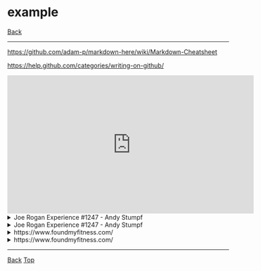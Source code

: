 # example

[<i class="fas fa-arrow-circle-left"></i> Back](index)

---
<link rel="stylesheet" href="https://use.fontawesome.com/releases/v5.7.2/css/all.css" integrity="sha384-fnmOCqbTlWIlj8LyTjo7mOUStjsKC4pOpQbqyi7RrhN7udi9RwhKkMHpvLbHG9Sr" crossorigin="anonymous">

https://github.com/adam-p/markdown-here/wiki/Markdown-Cheatsheet

https://help.github.com/categories/writing-on-github/

<div align="center">
    <iframe width="560" height="315" src="https://www.youtube.com/embed/bz1Masw5QDs" frameborder="0" allow="accelerometer; autoplay; encrypted-media; gyroscope; picture-in-picture" allowfullscreen></iframe>
</div>
<details>
    <summary>Joe Rogan Experience #1247 - Andy Stumpf</summary>
    <blockquote cite="https://www.youtube.com/watch?v=bz1Masw5QDs" style="padding-top:2px;padding-bottom:2px;">
        <div align="center">
    <iframe width="560" height="315" src="https://www.youtube.com/embed/bz1Masw5QDs" frameborder="0" allow="accelerometer; autoplay; encrypted-media; gyroscope; picture-in-picture" allowfullscreen></iframe>
</div>
    </blockquote>
</details>
<details>
    <summary>Joe Rogan Experience #1247 - Andy Stumpf</summary>
    <blockquote cite="https://www.youtube.com/watch?v=bz1Masw5QDs" style="padding-top:2px;padding-bottom:2px;">
        <div align="center">
    <iframe width="560" height="315" src="https://www.youtube.com/embed/bz1Masw5QDs" frameborder="0" allow="accelerometer; autoplay; encrypted-media; gyroscope; picture-in-picture" allowfullscreen></iframe>
</div>

| Time                                                         | Note             |
| ------------------------------------------------------------ | ---------------- |
| [0m10s](https://www.youtube.com/watch?v=bz1Masw5QDs&t=0m10s) | a note           |
| [0m20s](https://www.youtube.com/watch?v=bz1Masw5QDs&t=0m20s) | another note     |
| [0m30s](https://www.youtube.com/watch?v=bz1Masw5QDs&t=0m30s) | yet another note |
    </blockquote>
</details>

<details>
    <summary>https://www.foundmyfitness.com/</summary>
    <blockquote cite="https://www.foundmyfitness.com/" style="padding-top:2px;padding-bottom:2px;">
        <section>
            <img src="https://www.foundmyfitness.com/favicon.ico" width="16" height="16">
            <i>www.foundmyfitness.com</i>
        </section>
        <section>
            <a href="https://www.foundmyfitness.com/">
                <b>FoundMyFitness</b>
            </a>
        </section>
        <section>
            Promoting strategies to increase healthspan, well-being, cognitive and physical performance through deeper understandings of nutrition, genetics, and cell biology.
        </section>
        <section>
            <img src="https://www.foundmyfitness.com/images/fmf-og-image.jpg">
        </section>
    </blockquote>
</details>

<details>
    <summary>https://www.foundmyfitness.com/</summary>
    <blockquote cite="https://www.foundmyfitness.com/" style="padding-top:2px;padding-bottom:2px;">
        <div align="center">
    <iframe width="852" height="315" src="https://www.foundmyfitness.com/" frameborder="0"></iframe>
</div>
    </blockquote>
</details>


---
[<i class="fas fa-arrow-circle-left"></i> Back](index)
<a href="#top"><i class="fas fa-asterisk"></i> Top</a>